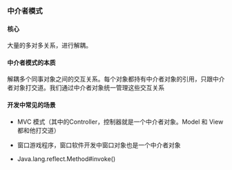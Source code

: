 ### 中介者模式

#### 核心

大量的多对多关系，进行解耦。

#### 中介者模式的本质

解耦多个同事对象之间的交互关系。每个对象都持有中介者对象的引用，只跟中介者对象打交道。我们通过中介者对象统一管理这些交互关系

#### 开发中常见的场景

- MVC 模式（其中的Controller，控制器就是一个中介者对象。Model 和 View 都和他打交道）

- 窗口游戏程序，窗口软件开发中窗口对象也是一个中介者对象

- Java.lang.reflect.Method#invoke() 